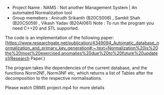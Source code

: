 - Project Name : NAMS : Not another Management System | An automated Normalization tool
- Group memebers : Anirudh Srikanth (B20CS006) , Samkit Shah (B20CS059) , Vikash Yadav (B20AI061)
Note : To run the program you need C++20 and STL supported.

The code is an implementation of the following paper: [https://www.researchgate.net/publication/4349094_Automatic_database_normalization_and_primary_key_generation#:~:text=Normalization%20is%20the%20most%20exercised,anomalies%20due%20to%20future%20updates](Research Paper.)

The program takes the dependencies of the current database, and the functions Norm2NF, Norm3NF etc,
which returns a list of Tables after the decomposition to the respective normalisations.

Please watch DBMS project.mp4 for more details
